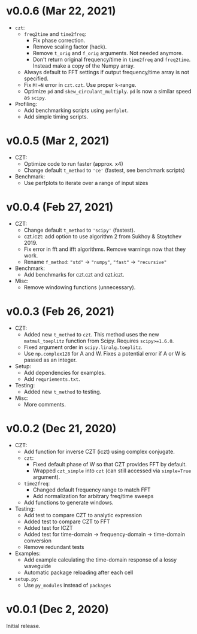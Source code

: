 v0.0.6 (Mar 22, 2021)
=====================

- `czt`:
	- `freq2time` and `time2freq`:
		- Fix phase correction.
		- Remove scaling factor (hack).
		- Remove `t_orig` and `f_orig` arguments. Not needed anymore.
		- Don't return original frequency/time in `time2freq` and `freq2time`. Instead make a copy of the Numpy array.
	- Always default to FFT settings if output frequency/time array is not specified.
	- Fix `M!=N` error in `czt.czt`. Use proper `k`-range.
	- Optimize `pd` and `skew_circulant_multiply`. `pd` is now a similar speed as `scipy`.
- Profiling:
	- Add benchmarking scripts using `perfplot`.
	- Add simple timing scripts.

v0.0.5 (Mar 2, 2021)
====================

- CZT:
	- Optimize code to run faster (approx. x4)
	- Change default `t_method` to `'ce'` (fastest, see benchmark scripts)
- Benchmark:
	- Use perfplots to iterate over a range of input sizes

v0.0.4 (Feb 27, 2021)
=====================

- CZT:
	- Change default ``t_method`` to ``'scipy'`` (fastest).
	- czt.iczt: add option to use algorithm 2 from Sukhoy & Stoytchev 2019.
	- Fix error in fft and ifft algorithms. Remove warnings now that they work.
	- Rename ``f_method``: ``"std"`` -> ``"numpy"``, ``"fast"`` -> ``"recursive"``
- Benchmark:
	- Add benchmarks for czt.czt and czt.iczt.
- Misc:
	- Remove windowing functions (unnecessary).

v0.0.3 (Feb 26, 2021)
=====================

- CZT:
	- Added new ``t_method`` to ``czt``. This method uses the new ``matmul_toeplitz`` function from Scipy. Requires ``scipy>=1.6.0``.
	- Fixed argument order in ``scipy.linalg.toeplitz``.
	- Use ``np.complex128`` for A and W. Fixes a potential error if A or W is passed as an integer.
- Setup:
	- Add dependencies for examples.
	- Add ``requriements.txt``.
- Testing:
	- Added new ``t_method`` to testing.
- Misc:
	- More comments.

v0.0.2 (Dec 21, 2020)
=====================

- CZT:
	- Add function for inverse CZT (iczt) using complex conjugate.
	- ``czt``: 
		- Fixed default phase of W so that CZT provides FFT by default.
		- Wrapped ``czt_simple`` into ``czt`` (can still accessed via ``simple=True`` argument).
	- ``time2freq``:
		- Changed default frequency range to match FFT
		- Add normalization for arbitrary freq/time sweeps
	- Add functions to generate windows.
- Testing:
	- Add test to compare CZT to analytic expression
	- Added test to compare CZT to FFT
	- Added test for ICZT
	- Added test for time-domain -> frequency-domain -> time-domain conversion
	- Remove redundant tests
- Examples:
	- Add example calculating the time-domain response of a lossy waveguide
	- Automatic package reloading after each cell
- ``setup.py``:
	- Use ``py_modules`` instead of ``packages``

v0.0.1 (Dec 2, 2020)
====================

Initial release.
